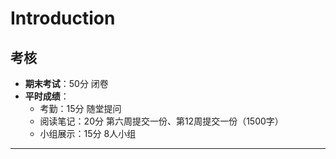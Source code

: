 # Introduction

## 考核

* **期末考试**：50分 闭卷
* **平时成绩**：
  * 考勤：15分 随堂提问
  * 阅读笔记：20分 第六周提交一份、第12周提交一份（1500字）
  * 小组展示：15分 8人小组

-----

